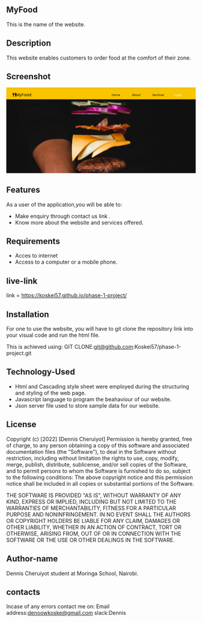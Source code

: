 ## MyFood
This is the name of the website.

## Description
This website enables customers to  order food at the comfort of their zone.
## Screenshot
![myFood](./assets/images/myfood.png)
## Features
As a user of the application,you will be able to:
 * Make enquiry through contact us link .
 * Know more about the website and services offered.

## Requirements
* Acces to internet 
* Access to a computer or a mobile phone.

## live-link
link = https://koskei57.github.io/phase-1-project/

 ## Installation
For one to use the website, you will have to git clone the repository link into your visual code and run the html file.

This is achieved using:
GIT CLONE:git@github.com:Koskei57/phase-1-project.git
## Technology-Used
* Html and Cascading style sheet were employed during the structuring and styling of the web page. 
* Javascript language to program the beahaviour of our website.
* Json server file used to store sample data for our website.

## License
Copyright (c) [2022] [Dennis Cheruiyot] Permission is hereby granted, free of charge, to any person obtaining a copy of this software and associated documentation files (the "Software"), to deal in the Software without restriction, including without limitation the rights to use, copy, modify, merge, publish, distribute, sublicense, and/or sell copies of the Software, and to permit persons to whom the Software is furnished to do so, subject to the following conditions: The above copyright notice and this permission notice shall be included in all copies or substantial portions of the Software.

THE SOFTWARE IS PROVIDED "AS IS", WITHOUT WARRANTY OF ANY KIND, EXPRESS OR IMPLIED, INCLUDING BUT NOT LIMITED TO THE WARRANTIES OF MERCHANTABILITY, FITNESS FOR A PARTICULAR PURPOSE AND NONINFRINGEMENT. IN NO EVENT SHALL THE AUTHORS OR COPYRIGHT HOLDERS BE LIABLE FOR ANY CLAIM, DAMAGES OR OTHER LIABILITY, WHETHER IN AN ACTION OF CONTRACT, TORT OR OTHERWISE, ARISING FROM, OUT OF OR IN CONNECTION WITH THE SOFTWARE OR THE USE OR OTHER DEALINGS IN THE SOFTWARE.

## Author-name
Dennis Cheruiyot student at Moringa School, Nairobi.

## contacts
Incase of any errors contact me on:
Email address:denoowkoske@gmail.com slack:Dennis